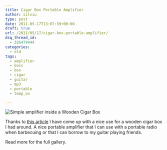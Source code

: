 ```yaml
---
title: Cigar Box Portable Amplifier
author: silviu
type: post
date: 2011-05-17T13:07:59+00:00
draft: true
url: /2011/05/17/cigar-box-portable-amplifier/
dsq_thread_id:
  - 326479444
categories:
  - old
tags:
  - amplifier
  - bass
  - box
  - cigar
  - guitar
  - mp3
  - portable
  - temp_on

---
```

![Simple amplifier inside a Wooden Cigar Box](/blog/images/2011/IMG_0029.jpg)

Thanks to <a href="http://hackaweek.com/hacks/?p=131" target="_blank" rel="noopener">this article</a> I have come up with a nice use for a wooden cigar box I had around. A nice portable amplifier that I can use with a portable radio when barbecuing or that I can borrow to my guitar playing friends.

Read more for the full gallery.

<!--more-->

 